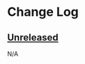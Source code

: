 # Change Log

## [Unreleased][unreleased]
N/A

[unreleased]: https://github.com/RazerM/yourls-python/compare/TODOINITCOMMIT...HEAD
